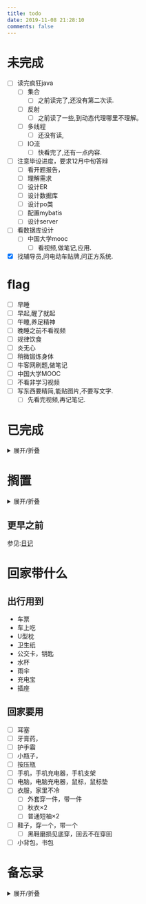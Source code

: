 ```yaml
---
title: todo
date: 2019-11-08 21:28:10
comments: false
---
```


# 未完成
- [ ] 读完疯狂java
    - [ ] 集合
        - [ ] 之前读完了,还没有第二次读.
    - [ ] 反射
        - [ ] 之前读了一些,到动态代理哪里不理解。
    - [ ] 多线程
        - [ ] 还没有读,
    - [ ] IO流
      - [ ] 快看完了,还有一点内容.
- [ ] 注意毕设进度，要求12月中旬答辩
    - [ ] 看开题报告，
    - [ ] 理解需求
    - [ ] 设计ER
    - [ ] 设计数据库
    - [ ] 设计po类
    - [ ] 配置mybatis
    - [ ] 设计server
- [ ] 看数据库设计
    - [ ] 中国大学mooc
      - [ ] 看视频,做笔记,应用.
- [x] 找辅导员,问电动车贴牌,问正方系统.

# flag
- [ ] 早睡
- [ ] 早起,醒了就起
- [ ] 午睡,养足精神
- [ ] 晚睡之前不看视频
- [ ] 规律饮食
- [ ] 炎无心
- [ ] 稍微锻炼身体
- [ ] 牛客网刷题,做笔记
- [ ] 中国大学MOOC
- [ ] 不看非学习视频
- [ ] 写东西要精简,能贴图片,不要写文字.
    - [ ] 先看完视频,再记笔记.

<!--
- [ ] 胯疼,医生诊断:临时性
    - [ ] 提醒吃药
- [ ] 左屁股
  - [ ] 不疼了(2020年01月04日)
- [ ] 肩膀疼
  - [ ] 不疼了2020年01月06日
- [ ] 收拾东西回家:
    - [ ] 买橘子，买蛋糕，买零食。9号的时候
    - [ ] U型枕
- [ ] 刀割到手(2020年01月06日)
  - [ ] 小伤已经愈合,先提醒擦药。
- [ ] 🐻🐑
  - [ ] 不🐑
-->

# 已完成
<details><summary>展开/折叠</summary>

## 2020年01月06日
- [x] 昨晚YouTube上看视频到三四点,没有晚睡,不应该.要早睡
- [x] 早上九点多醒了
- [x] 看书疯狂java,第15章块看完了.
- [x] 病差不多好了

</details>

# 搁置
<details><summary>展开/折叠</summary>

- [ ] 了解java新的日期时间API的使用  https://m.jb51.net/article/110245.htm
- [ ] 下个月关闭,移动网盘,6个月视频会员自动取消
- [ ] 手机上下载的劳动合同注意点.微博收藏中的
- [ ] 在线编程网站收集
- [ ] https://c.runoob.com/front-end/61
- [ ] https://m.runoob.com/try/try2.php?filename=tryhtml_hr
- [ ] 日期时间API https://www.cnblogs.com/liqiangchn/p/11974355.html
- [ ] eclipse画er图
    - [ ] 下载插件
- [ ] idea画er图
- [ ] Navicat画ER图.
    - [ ] 根据E-R图生成表
- [ ] 还钱
    - [ ] 已经还了,等审核.明天看看审核通过了没
    - [ ] 应该通过审核了
- [ ] 写使用Gitalk评论系统的文档.
- [x] ubuntu中安装软件
    - [ ] 安装Mysql
    - [ ] 安装Navicat.
- [ ] 有空了解一下
- [ ] Linux和Window下打开一个文件的不同.
    - [ ] 修改标记即可
    - [ ] 先写个测试类
    - [ ] 打包，linux下运行
- [ ] [了解开源协议](https://blog.51cto.com/holison/1930805)
- [ ] [菜鸟翻译插件](https://www.oschina.net/news/111842/probie-released)
- [ ] [tar命令](https://jingyan.baidu.com/article/5553fa8292599665a23934bd.html)
- [ ] [955公司](https://mp.weixin.qq.com/s/TQb2ZmW9lQzxd6YyksNagg)
- [ ] 996ICU
- [ ] 你没有什么想对我说的吗
- [ ] [面试书籍](https://mp.weixin.qq.com/s/vwvOtkgILIRETmMjV11rcw)
- [ ] vue
- [ ] SpringBoot
- [ ] redis
- [ ] queryselectorAll
- [ ] Junit
- [ ] 设计模式
- [ ] [生活常识](https://mp.weixin.qq.com/s/APx0nIkIwf9tXGc9FTM9VA)
- [ ] 漫画算法——小灰的算法之旅
- [ ] [排序算法总结](https://mp.weixin.qq.com/s/teOGQlslb6aP4AQrx7TTzA)
- [ ] 微信订阅号开发
- [ ] https://mp.weixin.qq.com/s/-RtuGb33X5IvZLD2ufwb_Q
- [ ] https://mp.weixin.qq.com/s/y_ozO8BnH6YkoFh_Oq8M1w
- [ ] git checkout 和 git reset 的区别 https://blog.csdn.net/longintchar/article/details/82314102
- [ ] https://mp.weixin.qq.com/s/npUt5rEoAiCHXqA11RVx-A
- [ ] https://mp.weixin.qq.com/s/D5oeGq_cbsH4I5tC5jbkhA
- [ ] https://mp.weixin.qq.com/s/u7DKOlnSPgivPW6hnOj85A
- [ ] https://m.weibo.cn/detail/4454017255924927
- [ ] 试用软件
  - [ ] Bandizip(压缩软件)
  - [ ] Potplayer(播放器)
  - [ ] Honeyviw(看图工具)
- [ ] https://mp.weixin.qq.com/s/92T-F53Qhq05tR_MtI0zBA
- [ ] https://mp.weixin.qq.com/s/d2q2kh_TYm4Zklkzebmmkg
- [ ] 车票退票价格计算
- [ ] 项目实战[](https://mp.weixin.qq.com/s/n3buAILSMumjEoPfO1UgBA)
- [ ] 数字图像处理
- [ ] 收集高校新闻
- [ ] https://mp.weixin.qq.com/s/UUhKPb4wwHZ8tqNJ14maGA
- [ ] https://mp.weixin.qq.com/s/I3IMA8NqfXpdOO2v5jgLjg
- [ ] 电子票坐火车，https://m.weibo.cn/detail/4458746484900760
- [ ] 在读证明


</details>

## 更早之前
参见:[日记](/categories/日记/)

</details>

# 回家带什么
## 出行用到
- 车票
- 车上吃
- U型枕
- 卫生纸
- 公交卡，钥匙
- 水杯
- 雨伞
- 充电宝
- 插座

## 回家要用
- [ ] 耳塞
- [ ] 牙膏药，
- [ ] 护手霜
- [ ] 小瓶子，
- [ ] 按压瓶
- [ ] 手机，手机充电器，手机支架
- [ ] 电脑，电脑充电器，鼠标，鼠标垫
- [ ] 衣服，家里不冷
    - [ ] 外套穿一件，带一件
    - [ ] 秋衣×2
    - [ ] 普通短袖×2
 - [ ] 鞋子，穿一个，带一个
     - [ ] 黑鞋磨损见底穿，回去不在穿回
 - [ ] 小背包，书包

# 备忘录
<details><summary>展开/折叠</summary>

## 2020年寒假的宿舍安排
- 本科生宿舍从2020年1月17日—2月9日封闭，学生必须在2020年1月16日12:00以前离校。2020年2月9日9:00起各宿舍楼开始正常运行。
- 今年寒假无特殊情况（除参加竞赛外的同学尽量不予留校，如果留校统一安排三牌楼住宿）。需要留校的同学要填写汇总表，学生处主页可以下载，于1月1日前发给我。
- 离校前关好门窗、水、电，勿在宿舍存放现金及贵重物品
- [我的寒假](http://jwc.njupt.edu.cn/2015/1229/c1528a46789/page.htm):**2020年1月11日至2020年2月16日**
- [媳妇寒假](http://www.njust.edu.cn/3719/list.htm):**2020年1月18日-2020年2月23日**
- 你买了一张10号的一等座,D953,南京--->恩施,10:18--->16:30

</details>
